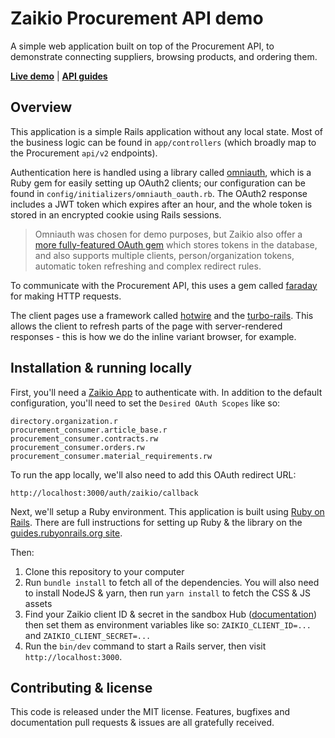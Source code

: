 # Zaikio Procurement API demo

A simple web application built on top of the Procurement API, to demonstrate connecting
suppliers, browsing products, and ordering them.

**[Live demo](https://zai-procurement-consumer-demo.fly.dev)** | **[API guides](https://docs.zaikio.com)**

## Overview

This application is a simple Rails application without any local state. Most of the
business logic can be found in `app/controllers` (which broadly map to the Procurement
`api/v2` endpoints).

Authentication here is handled using a library called [omniauth], which
is a Ruby gem for easily setting up OAuth2 clients; our configuration can be found in
`config/initializers/omniauth_oauth.rb`. The OAuth2 response includes a JWT token which
expires after an hour, and the whole token is stored in an encrypted cookie using Rails
sessions.

> Omniauth was chosen for demo purposes, but Zaikio also offer a [more fully-featured
> OAuth gem][zaikio-oauth-client] which stores tokens in the database, and also supports
> multiple clients, person/organization tokens, automatic token refreshing and complex
> redirect rules.

To communicate with the Procurement API, this uses a gem called [faraday] for making HTTP
requests.

The client pages use a framework called [hotwire] and the [turbo-rails]. This allows the
client to refresh parts of the page with server-rendered responses - this is how we do the
inline variant browser, for example.

## Installation & running locally

First, you'll need a [Zaikio App][create-app] to authenticate with. In addition to the
default configuration, you'll need to set the `Desired OAuth Scopes` like so:

```
directory.organization.r
procurement_consumer.article_base.r
procurement_consumer.contracts.rw
procurement_consumer.orders.rw
procurement_consumer.material_requirements.rw
```

To run the app locally, we'll also need to add this OAuth redirect URL:

```
http://localhost:3000/auth/zaikio/callback
```

Next, we'll setup a Ruby environment. This application is built using
[Ruby on Rails](https://rubyonrails.org). There are full instructions for setting up Ruby
& the library on the [guides.rubyonrails.org site][install].

Then:

  1. Clone this repository to your computer
  2. Run `bundle install` to fetch all of the dependencies. You will also need to install
     NodeJS & yarn, then run `yarn install` to fetch the CSS & JS assets
  3. Find your Zaikio client ID & secret in the sandbox Hub
     ([documentation][client-credentials]) then set them as environment variables like so:
     `ZAIKIO_CLIENT_ID=...` and `ZAIKIO_CLIENT_SECRET=...`
  4. Run the `bin/dev` command to start a Rails server, then visit `http://localhost:3000`.

## Contributing & license

This code is released under the MIT license. Features, bugfixes and documentation pull
requests & issues are all gratefully received.

[client-credentials]: https://docs.zaikio.com/getting-started/sso-person.html#_2-1-get-client-credentials-for-your-app
[create-app]: https://docs.zaikio.com/getting-started/create-app.html
[faraday]: https://lostisland.github.io/faraday/
[hotwire]: https://hotwired.dev/
[install]: https://guides.rubyonrails.org/getting_started.html#creating-a-new-rails-project-installing-rails
[omniauth]: https://github.com/omniauth/omniauth
[turbo-rails]: https://github.com/hotwired/turbo-rails/
[zaikio-oauth-client]: https://github.com/zaikio/zaikio-oauth_client/

